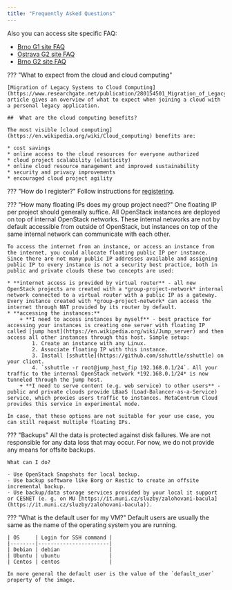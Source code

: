 ```yaml
---
title: "Frequently Asked Questions"
---
```

Also you can access site specific FAQ:

 - [Brno G1 site FAQ](../technical-reference/brno-g1-site/faq.md)
 - [Ostrava G2 site FAQ](../technical-reference/ostrava-g2-site/faq.md)
 - [Brno G2 site FAQ](../technical-reference/brno-g2-site/faq.md)

??? "What to expect from the cloud and cloud computing"

	[Migration of Legacy Systems to Cloud Computing](https://www.researchgate.net/publication/280154501_Migration_of_Legacy_Systems_to_Cloud_Computing) article gives an overview of what to expect when joining a cloud with a personal legacy application.

	##  What are the cloud computing benefits?

	The most visible [cloud computing](https://en.wikipedia.org/wiki/Cloud_computing) benefits are:

	* cost savings
	* online access to the cloud resources for everyone authorized
	* cloud project scalability (elasticity)
	* online cloud resource management and improved sustainability
	* security and privacy improvements
	* encouraged cloud project agility

??? "How do I register?"
	Follow instructions for [registering](../additional-information/register.md).

??? "How many floating IPs does my group project need?"
	One floating IP per project should generally suffice. All OpenStack instances are deployed on top of internal OpenStack networks. These internal networks are not by default accessible from outside of OpenStack, but instances on top of the same internal network can communicate with each other.

	To access the internet from an instance, or access an instance from the internet, you could allocate floating public IP per instance. Since there are not many public IP addresses available and assigning public IP to every instance is not a security best practice, both in public and private clouds these two concepts are used:

	* **internet access is provided by virtual router** - all new OpenStack projects are created with a *group-project-network* internal network connected to a virtual router with a public IP as a gateway. Every instance created with *group-project-network* can access the internet through NAT provided by its router by default.
	* **accessing the instances:**
		+ **I need to access instances by myself** - best practice for accessing your instances is creating one server with floating IP called [jump host](https://en.wikipedia.org/wiki/Jump_server) and then access all other instances through this host. Simple setup:
			1. Create an instance with any Linux.
			2. Associate floating IP with this instance.
			3. Install [sshuttle](https://github.com/sshuttle/sshuttle) on your client.
			4. `sshuttle -r root@jump_host_fip 192.168.0.1/24`. All your traffic to the internal OpenStack network *192.168.0.1/24* is now tunneled through the jump host.
		+ **I need to serve content (e.g. web service) to other users** - public and private clouds provide LBaaS (Load-Balancer-as-a-Service) service, which proxies users traffic to instances. MetaCentrum Cloud provides this service in experimental mode.

	In case, that these options are not suitable for your use case, you can still request multiple floating IPs.

??? "Backups"
	All the data is protected against disk failures. We are not responsible for any data loss that may occur. For now, we do not provide any means for offsite backups.

	What can I do?

	- Use OpenStack Snapshots for local backup.
	- Use backup software like Borg or Restic to create an offsite incremental backup.
	- Use backup/data storage services provided by your local it support or CESNET (e. g. on MU [https://it.muni.cz/sluzby/zalohovani-bacula](https://it.muni.cz/sluzby/zalohovani-bacula)).

??? "What is the default user for my VM?"
	Default users are usually the same as the name of the operating system you are running.

	| OS     | Login for SSH command |
	|--------|-----------------------|
	| Debian | debian                |
	| Ubuntu | ubuntu                |
	| Centos | centos                |

	In more general the default user is the value of the `default_user` property of the image.

